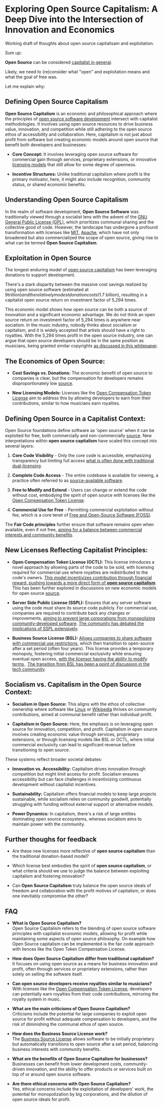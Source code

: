 # Exploring Open Source Capitalism: A Deep Dive into the Intersection of Innovation and Economics

Working draft of thoughts about open source capitalisam and exploitation.

Sum up:

**Open Source** can be considered [capitalist in general](https://en.wikipedia.org/wiki/Open-source_software#Economic_aspects).

Likely, we need to (re)consider what "open" and exploitation means and what the goal of free was.  

Let me explain why:

## **Defining Open Source Capitalism**

**Open Source Capitalism** is an economic and philosophical approach where the principles of [open source software development](https://opensource.com/resources/what-open-source) intersect with capitalist methodologies. It involves using open source resources to drive business value, innovation, and competition while still adhering to the open source ethos of accessibility and collaboration. Here, capitalism is not just about profit from software but creating economic models around open source that benefit both developers and businesses:

- **Core Concept:** It involves leveraging open source software for commercial gain through services, proprietary extensions, or innovative [licensing models](https://opensource.org/licenses) that still allow for some degree of openness.

- **Incentive Structures:** Unlike traditional capitalism where profit is the primary motivator, here, it might also include recognition, community status, or shared economic benefits.

## **Understanding Open Source Capitalism**

In the realm of software development, **Open Source Software** was traditionally viewed through a socialist lens with the advent of the [GNU General Public License (GPL)](https://www.gnu.org/licenses/gpl-3.0.en.html), which prioritizes communal sharing and the collective good of code. However, the landscape has undergone a profound transformation with licenses like [MIT](https://opensource.org/licenses/MIT), [Apache](https://www.apache.org/licenses/LICENSE-2.0), which have not only broadened but also commercialized the scope of open source, giving rise to what can be termed **Open Source Capitalism**.

## **Exploitation in Open Source**
The longest enduring model of [open source capitalism](https://github.com/open-compensation-token-license/octl/blob/main/octl-whitepaper.md#introduction) has been leveraging donations to support development. 

There's a stark disparity between the massive cost savings realized by using open source software (estimated at $9 trillion) and the relatively modest donation costs ($1.7 billion), resulting in a capitalist open source return on investment factor of 5,294 times. 

This economic model shows how open source can be both a source of innovation and a significant economic advantage. We do not think an open source return on investment factor of 5,294 times is anywhere near socialism. In the music industry, nobody thinks about socialism or capitalism, and it is widely accepted that artists should have a right to royalties. With the 5,294 times profit in the open source industry, one can argue that open source developers should be in the same position as musicians, being granted similar copyrights [as discussed in this whitepaper](https://github.com/open-compensation-token-license/octl/blob/main/octl-whitepaper.md).

## **The Economics of Open Source:**

- **Cost Savings vs. Donations:** The economic benefit of open source to companies is clear, but the compensation for developers remains disproportionately low [source](https://opensourcefundingsurvey2024.com/).

- **New Licensing Models:** Licenses like the [Open Compensation Token License](http://license-token.com) aim to address this by allowing developers to earn from their contributions, similar to how musicians earn royalties.

## **Defining Open Source in a Capitalist Context:**

Open Source foundations define software as 'open source' when it can be exploited for free, both commercially and non-commercially [source](https://opensource.org/osd). New interpretations within **open source capitalism** have scaled this concept into several layers:

1. **Core Code Visibility** - Only the core code is accessible, emphasizing transparency but limiting full access [what is often done with traditional dual-licensing](https://blog.opentap.io/dual-licensing-open-source-software).

2. **Complete Code Access** - The entire codebase is available for viewing, a practice often referred to as [source-available software](https://en.wikipedia.org/wiki/Source-available_software).

3. **Free to Modify and Extend** - Users can change or extend the code without cost, embodying the spirit of open source with licenses like the [Open Compensation Token License](https://github.com/open-compensation-token-license/octl).

4. **Commercial Use for Free** - Permitting commercial exploitation without fee, which is a core tenet of [Free and Open-Source Software (FOSS)](https://en.wikipedia.org/wiki/Free_and_open-source_software).

The **Fair Code principles** further ensure that software remains open when available, even if not free, [aiming for a balance between commercial interests and community benefits](https://faircode.io/#principles).

## **New Licenses Reflecting Capitalist Principles:**

- **Open Compensation Token License (OCTL):** This license introduces a novel approach by allowing parts of the code to be sold, with licensing required for commercial use where royalties are redistributed to the code's owners. [This model incentivizes contribution through financial reward, pushing towards a more direct form of **open source capitalism**](https://github.com/open-compensation-token-license/license). This has been further explored in discussions on new economic models for open source [source](https://blog.openchain.org/2023/05/02/exploring-new-licensing-models-in-open-source/).

- **Server Side Public License (SSPL):** Ensures that any server software using the code must share its source code publicly. For commercial use, companies are required to contribute back any changes or improvements, [aiming to prevent large corporations from monopolizing community-developed software](https://en.wikipedia.org/wiki/Server_Side_Public_License). [The community has debated the implications of SSPL extensively](https://opensource.com/article/20/7/sspl).

- **Business Source License (BSL):** [Allows companies to share software with commercial use restrictions](https://www.hashicorp.com/bsl), which then transition to open-source after a set period (often four years). This license provides a temporary monopoly, fostering initial commercial exclusivity while ensuring eventual open access, [with the licensor having the ability to modify terms ](https://en.wikipedia.org/wiki/Business_Source_License). [The transition from BSL has been a point of discussion in the tech community](https://blog.hashicorp.com/why-we-re-adopting-the-business-source-license).

## **Socialism vs. Capitalism in the Open Source Context:**

- **Socialism in Open Source:** This aligns with the ethos of collective ownership where software like [Linux](https://www.linuxfoundation.org/) or [Wikipedia](https://www.wikipedia.org/) thrives on community contributions, aimed at communal benefit rather than individual profit. 

- **Capitalism in Open Source:** Here, the emphasis is on leveraging open source for innovation, competition, and profit. Capitalism in open source involves creating economic value through services, proprietary extensions, or through licensing models like BSL or OCTL, where initial commercial exclusivity can lead to significant revenue before transitioning to open source.

These systems reflect broader societal debates:

- **Innovation vs. Accessibility:** Capitalism drives innovation through competition but might limit access for profit. Socialism ensures accessibility but can face challenges in incentivizing continuous development without capitalist incentives.

- **Sustainability:** Capitalism offers financial models to keep large projects sustainable, while socialism relies on community goodwill, potentially struggling with funding without external support or alternative models.

- **Power Dynamics:** In capitalism, there's a risk of large entities dominating open source ecosystems, whereas socialism aims to maintain power with the community.

## **Further thoughs for feedback**

- Are these new licenses more reflective of **open source capitalism** than the traditional donation-based model?

- Which license best embodies the spirit of **open source capitalism**, or what criteria should we use to judge the balance between exploiting capitalism and fostering innovation?

- Can **Open Source Capitalism** truly balance the open source ideals of freedom and collaboration with the profit motives of capitalism, or does one inevitably compromise the other?

## **FAQ**

- **What is Open Source Capitalism?**  
  Open Source Capitalism refers to the blending of open source software principles with capitalist economic models, allowing for profit while maintaining some aspects of open source philosophy. On example how Open Source capitalism can be implemented is the fair code approach with liences like the Open Token Compensation License.

- **How does Open Source Capitalism differ from traditional capitalism?**  
  It focuses on using open source as a means for business innovation and profit, often through services or proprietary extensions, rather than solely on selling the software itself.

- **Can open source developers receive royalties similar to musicians?**  
  With licenses like the [Open Compensation Token License](http://license-token.com), developers can potentially earn royalties from their code contributions, mirroring the royalty system in music.

- **What are the main criticisms of Open Source Capitalism?**  
  Criticisms include the potential for large companies to exploit open source for profit without adequate compensation to developers, and the risk of diminishing the communal ethos of open source.

- **How does the Business Source License work?**  
  The [Business Source License](https://en.wikipedia.org/wiki/Business_Source_License) allows software to be initially proprietary but automatically transitions to open source after a set period, balancing business interests with community benefits.

- **What are the benefits of Open Source Capitalism for businesses?**  
  Businesses can benefit from lower development costs, community-driven innovation, and the ability to offer products or services built on top of or around open source software.

- **Are there ethical concerns with Open Source Capitalism?**  
  Yes, ethical concerns include the exploitation of developers' work, the potential for monopolization by big corporations, and the dilution of open source ideals for profit.

